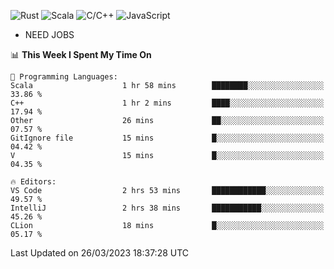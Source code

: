 ![Rust](https://img.shields.io/badge/Rust-000000?style=flat-square&logo=rust&logoColor=white)
![Scala](https://img.shields.io/badge/Scala-DC322F?style=flat-square&logo=Scala)
![C/C++](https://img.shields.io/badge/C++-00599c?style=flat-square&logo=C%2B%2B)
![JavaScript](https://img.shields.io/badge/JavaScript-323330?style=flat-square&logo=javascript&logoColor=F7DF1E)

- NEED JOBS

<!--START_SECTION:waka-->
📊 **This Week I Spent My Time On** 

```text
💬 Programming Languages: 
Scala                    1 hr 58 mins        ████████░░░░░░░░░░░░░░░░░   33.86 % 
C++                      1 hr 2 mins         ████░░░░░░░░░░░░░░░░░░░░░   17.94 % 
Other                    26 mins             ██░░░░░░░░░░░░░░░░░░░░░░░   07.57 % 
GitIgnore file           15 mins             █░░░░░░░░░░░░░░░░░░░░░░░░   04.42 % 
V                        15 mins             █░░░░░░░░░░░░░░░░░░░░░░░░   04.35 % 

🔥 Editors: 
VS Code                  2 hrs 53 mins       ████████████░░░░░░░░░░░░░   49.57 % 
IntelliJ                 2 hrs 38 mins       ███████████░░░░░░░░░░░░░░   45.26 % 
CLion                    18 mins             █░░░░░░░░░░░░░░░░░░░░░░░░   05.17 % 
```


 Last Updated on 26/03/2023 18:37:28 UTC
<!--END_SECTION:waka-->
